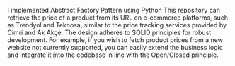 I implemented Abstract Factory Pattern using Python
This repository can retrieve the price of a product from its URL on e-commerce platforms, such as Trendyol and Teknosa, similar to the price tracking services provided by Cimri and Ak Akçe. The design adheres to SOLID principles for robust development. For example, if you wish to fetch product prices from a new website not currently supported, you can easily extend the business logic and integrate it into the codebase in line with the Open/Closed principle.


